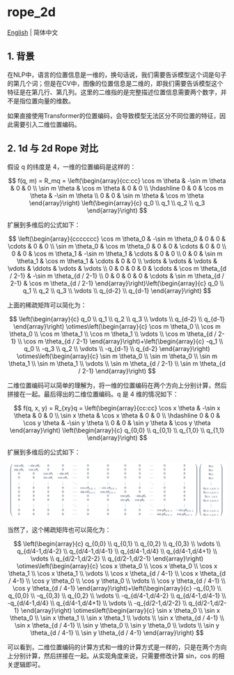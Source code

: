 # rope_2d

[English](README.md) | 简体中文

## 1. 背景

在NLP中，语言的位置信息是一维的，换句话说，我们需要告诉模型这个词是句子的第几个词；但是在CV中，图像的位置信息是二维的，即我们需要告诉模型这个特征是在第几行、第几列。这里的二维指的是完整描述位置信息需要两个数字，并不是指位置向量的维数。

如果直接使用Transformer的位置编码，会导致模型无法区分不同位置的特征，因此需要引入二维位置编码。


## 2. 1d 与 2d Rope 对比

假设 q 的纬度是 4，一维的位置编码是这样的：

$$
f(q, m) = R_mq = \left(\begin{array}{cc:cc}
\cos m \theta & -\sin m \theta & 0 & 0 \\
\sin m \theta & \cos m \theta & 0 & 0 \\
\hdashline 0 & 0 & \cos m \theta & -\sin m \theta \\
0 & 0 & \sin m \theta & \cos m \theta
\end{array}\right) \left(\begin{array}{c} q_0 \\ q_1 \\ q_2 \\ q_3 \end{array}\right)
$$

扩展到多维后的公式如下：

$$
\left(\begin{array}{ccccccc}
\cos m \theta_0 & -\sin m \theta_0 & 0 & 0 & \cdots & 0 & 0 \\
\sin m \theta_0 & \cos m \theta_0 & 0 & 0 & \cdots & 0 & 0 \\
0 & 0 & \cos m \theta_1 & -\sin m \theta_1 & \cdots & 0 & 0 \\
0 & 0 & \sin m \theta_1 & \cos m \theta_1 & \cdots & 0 & 0 \\
\vdots & \vdots & \vdots & \vdots & \ddots & \vdots & \vdots \\
0 & 0 & 0 & 0 & \cdots & \cos m \theta_{d / 2-1} & -\sin m \theta_{d / 2-1} \\
0 & 0 & 0 & 0 & \cdots & \sin m \theta_{d / 2-1} & \cos m \theta_{d / 2-1}
\end{array}\right)\left(\begin{array}{c}
q_0 \\
q_1 \\
q_2 \\
q_3 \\
\vdots \\
q_{d-2} \\
q_{d-1}
\end{array}\right)
$$

上面的稀疏矩阵可以简化为：


$$
\left(\begin{array}{c}
q_0 \\
q_1 \\
q_2 \\
q_3 \\
\vdots \\
q_{d-2} \\
q_{d-1}
\end{array}\right) \otimes\left(\begin{array}{c}
\cos m \theta_0 \\
\cos m \theta_0 \\
\cos m \theta_1 \\
\cos m \theta_1 \\
\vdots \\
\cos m \theta_{d / 2-1} \\
\cos m \theta_{d / 2-1}
\end{array}\right)+\left(\begin{array}{c}
-q_1 \\
q_0 \\
-q_3 \\
q_2 \\
\vdots \\
-q_{d-1} \\
q_{d-2}
\end{array}\right) \otimes\left(\begin{array}{c}
\sin m \theta_0 \\
\sin m \theta_0 \\
\sin m \theta_1 \\
\sin m \theta_1 \\
\vdots \\
\sin m \theta_{d / 2-1} \\
\sin m \theta_{d / 2-1}
\end{array}\right)
$$



二维位置编码可以简单的理解为，将一维的位置编码在两个方向上分别计算，然后拼接在一起。最后得出的二维位置编码。q 是 4 维的情况如下：

$$
f(q, x, y) = R_{xy}q = \left(\begin{array}{cc:cc}
\cos x \theta & -\sin x \theta & 0 & 0 \\
\sin x \theta & \cos x \theta & 0 & 0 \\
\hdashline 0 & 0 & \cos y \theta & -\sin y \theta \\
0 & 0 & \sin y \theta & \cos y \theta
\end{array}\right) \left(\begin{array}{c} 
q_{0,0} \\ 
q_{0,1} \\ 
q_{1,0} \\ 
q_{1,1} 
\end{array}\right)
$$

扩展到多维后的公式如下：

![picture 0](images/2c0683e56ea9a52c82867f1ff7f1ba985961f20fcb718b8ca3402744aba29b1d.png)  


当然了，这个稀疏矩阵也可以简化为：

$$
\left(\begin{array}{c}
q_{0,0} \\
q_{0,1} \\
q_{0,2} \\
q_{0,3} \\
\vdots \\
q_{d/4-1,d/4-2} \\
q_{d/4-1,d/4-1} \\
q_{d/4-1,d/4} \\
q_{d/4-1,d/4+1} \\
\vdots \\
q_{d/2-1,d/2-2} \\
q_{d/2-1,d/2-1}
\end{array}\right) \otimes\left(\begin{array}{c}
\cos x \theta_0 \\
\cos x \theta_0 \\
\cos x \theta_1 \\
\cos x \theta_1 \\
\vdots \\
\cos x \theta_{d / 4-1} \\
\cos x \theta_{d / 4-1} \\
\cos y \theta_0 \\
\cos y \theta_0 \\
\vdots \\
\cos y \theta_{d / 4-1} \\
\cos y \theta_{d / 4-1}
\end{array}\right)+\left(\begin{array}{c}
-q_{0,1} \\
q_{0,0} \\
-q_{0,3} \\
q_{0,2} \\
\vdots \\
-q_{d/4-1,d/4-2} \\
q_{d/4-1,d/4-1} \\
-q_{d/4-1,d/4} \\
q_{d/4-1,d/4+1} \\
\vdots \\
-q_{d/2-1,d/2-2} \\
q_{d/2-1,d/2-1}
\end{array}\right) \otimes\left(\begin{array}{c}
\sin x \theta_0 \\
\sin x \theta_0 \\
\sin x \theta_1 \\
\sin x \theta_1 \\
\vdots \\
\sin x \theta_{d / 4-1} \\
\sin x \theta_{d / 4-1} \\
\sin y \theta_0 \\
\sin y \theta_0 \\
\vdots \\
\sin y \theta_{d / 4-1} \\
\sin y \theta_{d / 4-1}
\end{array}\right)
$$

可以看到，二维位置编码的计算方式和一维的计算方式是一样的，只是在两个方向上分别计算，然后拼接在一起。从实现角度来说，只需要修改计算 sin，cos 的相关逻辑即可。